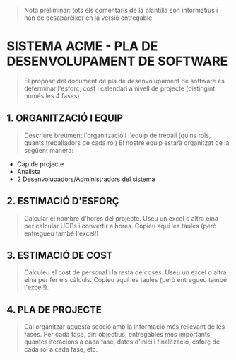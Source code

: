 ﻿> Nota preliminar: tots els comentaris de la plantilla són informatius i han de desaparéixer en la versió entregable

# SISTEMA ACME - PLA DE DESENVOLUPAMENT DE SOFTWARE #

> El propòsit del document de pla de desenvolupament de software és determinar l'esforç, cost i calendari a nivell de projecte (distingint només les 4 fases)


## 1. ORGANITZACIÓ I EQUIP ##

> Descriure breument l'organització i l'equip de treball (quins rols, quants treballadors de cada rol)
El nostre equip estarà organitzat de la següent manera:
- Cap de projecte
- Analista
- 2 Desenvolupadors/Administradors del sistema

## 2. ESTIMACIÓ D'ESFORÇ ##

> Calcular el nombre d'hores del projecte. Useu un excel o altra eina per calcular UCPs i convertir a hores. Copieu aquí les taules (però entregueu també l'excel!)

## 3. ESTIMACIÓ DE COST ##

> Calculeu el cost de personal i la resta de coses. Useu un excel o altra eina per fer els càlculs. Copieu aquí les taules (però entregueu també l'excel!). 

## 4. PLA DE PROJECTE ##

> Cal organitzar aquesta secció amb la informació més rellevant de les fases. Per cada fase, dir: objectius, entregables més importants, quantes iteracions a cada fase, dates d'inici i finalització, esforç de cada rol a cada fase, etc.
